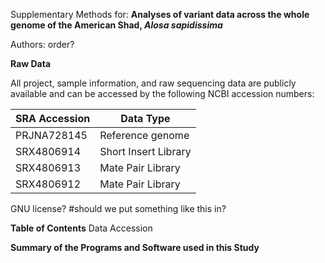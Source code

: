 Supplementary Methods for:
**Analyses of variant data across the whole genome of the American Shad, _Alosa sapidissima_**

Authors: order? 

**Raw Data**

All project, sample information, and raw sequencing data are publicly available and can be accessed by the following NCBI accession numbers:

| SRA Accession | Data Type       |
| ------------- | -------------   |
|  PRJNA728145  | Reference genome|
| SRX4806914  | Short Insert Library  |
| SRX4806913  | Mate Pair Library  |
| SRX4806912  | Mate Pair Library  |

GNU license? #should we put something like this in?

**Table of Contents**
Data Accession




**Summary of the Programs and Software used in this Study**


